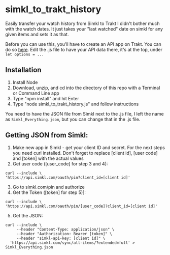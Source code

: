# simkl_to_trakt_history
Easily transfer your watch history from Simkl to Trakt
I didn't bother much with the watch dates. It just takes your "last watched" date on simkl for any given items and sets it as that.

Before you can use this, you'll have to create an API app on Trakt. You can do so [here](https://trakt.tv/oauth/applications).
Edit the .js file to have your API data there, it's at the top, under `let options = ...`

## Installation

1. Install Node
2. Download, unzip, and cd into the directory of this repo with a Terminal or Command Line app
3. Type "npm install" and hit Enter
4. Type "node simkl_to_trakt_history.js" and follow instructions

You need to have the JSON file from Simkl next to the .js file, I left the name as `Simkl_Everything.json`, but you can change that in the .js file.

## Getting JSON from Simkl:

1. Make new app in Simkl - get your client ID and secret. For the next steps you need curl installed. 
Don't forget to replace [client id], [user code] and [token] with the actual values
3. Get user code ([user_code] for step 3 and 4):

```
curl --include \
'https://api.simkl.com/oauth/pin?client_id=[client id]'
```

3. Go to simkl.com/pin and authorize
4. Get the Token ([token] for step 5)]:

```
curl --include \
'https://api.simkl.com/oauth/pin/[user_code]?client_id=[client id]'
```

5. Get the JSON:

```
curl --include \
     --header "Content-Type: application/json" \
     --header "Authorization: Bearer [token]" \
     --header "simkl-api-key: [client id]" \
  'https://api.simkl.com/sync/all-items/?extended=full' > Simkl_Everything.json
```
